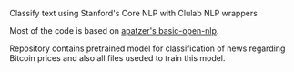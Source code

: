 Classify text using Stanford's Core NLP with Clulab NLP wrappers

Most of the code is based on [apatzer's basic-open-nlp](https://github.com/apatzer/basic-core-nlp).

Repository contains pretrained model for classification of news regarding Bitcoin prices and also
 all files useded to train this model.
